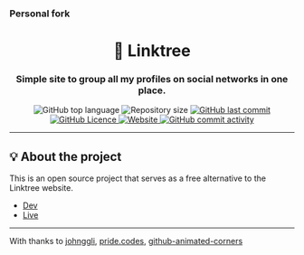 ### Personal fork

<h1 align="center">🌲 Linktree</h1>
<h3 align="center">Simple site to group all my profiles on social networks in one place.</h3>

<p align="center">
  <img alt="GitHub top language" src="https://img.shields.io/github/languages/top/Codfish246/linktree?color=04D361&labelColor=000000">  
  
  <img alt="Repository size" src="https://img.shields.io/github/repo-size/Codfish246/linktree?color=04D361&labelColor=000000">
  
  <a href="https://github.com/Codfish246/linktree/commits/master">
    <img alt="GitHub last commit" src="https://img.shields.io/github/last-commit/Codfish246/linktree?color=04D361&labelColor=000000">
  </a>
  
  <a href="https://github.com/johnggli/linktree/blob/master/LICENSE.md">
    <img alt="GitHub Licence" src="https://img.shields.io/github/license/johnggli/linktree?color=04D361&labelColor=000000">
  </a>
  
  <a href="https://catbyte.gay">
    <img alt="Website" src="https://img.shields.io/website?down_color=lightgrey&down_message=down&up_color=04D361&up_message=up&url=https%3A%2F%2Fcodfish.gay?color=04D361&labelColor=000000">
  </a>
  
  <a href="https://github.com/Codfish246/linktree/commits/master">
    <img alt="GitHub commit activity" src="https://img.shields.io/github/commit-activity/m/Codfish246/linktree?color=04D361&labelColor=000000">
  </a>
  
</p>

---

## 💡 About the project

This is an open source project that serves as a free alternative to the Linktree website.
- [Dev](https://indev.catbyte.gay)
- [Live](https://catbyte.gay)  


---
  
With thanks to [johnggli](https://github.com/johnggli/linktree), [pride.codes](https://pride.codes), [github-animated-corners](https://github.com/eugena/github-animated-corners)
